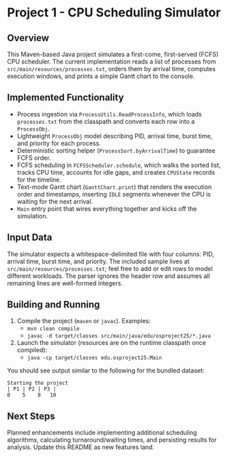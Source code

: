 # Project 1 - CPU Scheduling Simulator

## Overview
This Maven-based Java project simulates a first-come, first-served (FCFS) CPU scheduler. The current implementation reads a list of processes from `src/main/resources/processes.txt`, orders them by arrival time, computes execution windows, and prints a simple Gantt chart to the console.

## Implemented Functionality
- Process ingestion via `ProcessUtils.ReadProcessInfo`, which loads `processes.txt` from the classpath and converts each row into a `ProcessObj`.
- Lightweight `ProcessObj` model describing PID, arrival time, burst time, and priority for each process.
- Deterministic sorting helper (`ProcessSort.byArrivalTime`) to guarantee FCFS order.
- FCFS scheduling in `FCFSScheduler.schedule`, which walks the sorted list, tracks CPU time, accounts for idle gaps, and creates `CPUState` records for the timeline.
- Text-mode Gantt chart (`GanttChart.print`) that renders the execution order and timestamps, inserting `IDLE` segments whenever the CPU is waiting for the next arrival.
- `Main` entry point that wires everything together and kicks off the simulation.

## Input Data
The simulator expects a whitespace-delimited file with four columns: PID, arrival time, burst time, and priority. The included sample lives at `src/main/resources/processes.txt`; feel free to add or edit rows to model different workloads. The parser ignores the header row and assumes all remaining lines are well-formed integers.

## Building and Running
1. Compile the project (`maven` or `javac`). Examples:
   - `mvn clean compile`
   - `javac -d target/classes src/main/java/edu/osproject25/*.java`
2. Launch the simulator (resources are on the runtime classpath once compiled):
   - `java -cp target/classes edu.osproject25.Main`

You should see output similar to the following for the bundled dataset:
```
Starting the project
| P1 | P2 | P3 |
0    5    8   10
```

## Next Steps
Planned enhancements include implementing additional scheduling algorithms, calculating turnaround/waiting times, and persisting results for analysis. Update this README as new features land.
